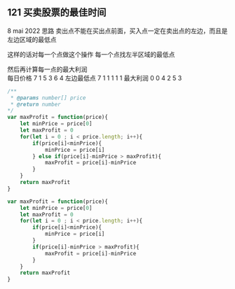 ## 121 买卖股票的最佳时间
8 mai 2022
思路
卖出点不能在买出点前面，买入点一定在卖出点的左边，而且是左边区域的最低点

这样的话对每一个点做这个操作  每一个点找左半区域的最低点

然后再计算每一点的最大利润  
每日价格     7  1   5   3   6   4
左边最低点   7  1   1   1   1   1
最大利润     0  0   4   2   5   3

```js
/**
 * @params number[] price
 * @return number
*/
var maxProfit = function(price){
    let minPrice = price[0]
    let maxProfit = 0
    for(let i = 0 ; i < price.length; i++){
        if(price[i]<minPrice){
            minPrice = price[i]
        } else if(price[i]-minPrice > maxProfit){
            maxProfit = price[i]-minPrice
        }
    }
    return maxProfit
}
```

```js
var maxProfit = function(price){
    let minPrice = price[0]
    let maxProfit = 0
    for(let i = 0 ; i < price.length; i++){
        if(price[i]<minPrice){
            minPrice = price[i]
        } 
        if(price[i]-minPrice > maxProfit){
            maxProfit = price[i]-minPrice
        }
    }
    return maxProfit
}
```